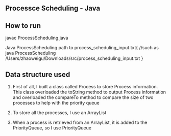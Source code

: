 ## Processce Scheduling - Java

## How to run

javac ProcessScheduling.java

Java ProcessScheduling path to process_scheduling_input.txt{
	//such as
	java ProcessScheduling /Users/zhaoweigu/Downloads/src/process_scheduling_input.txt
}

## Data structure used

1. First of all, I built a class called Process to store Process information. This class
overloaded the toString method to output Process information and overloaded the
compareTo method to compare the size of two processes to help with the priority queue

2. To store all the processes, I use an ArrayList

3. When a process is retrieved from an ArrayList, it is added to the PriorityQueue, so I use
PriorityQueue
